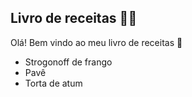 ## Livro de receitas :woman_cook:

Olá! Bem vindo ao meu livro de receitas :wave:

- Strogonoff de frango
- Pavê
- Torta de atum
